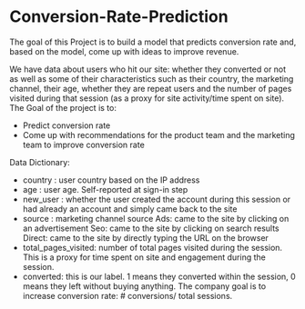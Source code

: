 # Conversion-Rate-Prediction

The goal of this Project is to build a model that predicts conversion rate and, based on the model, come up with ideas to improve revenue.

We have data about users who hit our site: whether they converted or not as well as some of their characteristics such as their country, 
the marketing channel, their age, whether they are repeat users and the number of pages visited during that session 
(as a proxy for site activity/time spent on site).
The Goal of the project is to:
 - Predict conversion rate
 - Come up with recommendations for the product team and the marketing team to improve conversion rate
 
Data Dictionary:

 - country : user country based on the IP address
 - age : user age. Self-reported at sign-in step
 - new_user : whether the user created the account during this session or had already an account and simply came back to the site
 - source : marketing channel source
      Ads: came to the site by clicking on an advertisement
      Seo: came to the site by clicking on search results
      Direct: came to the site by directly typing the URL on the browser
 - total_pages_visited: number of total pages visited during the session. This is a proxy for time spent on site and engagement
                        during the session.
- converted: this is our label. 1 means they converted within the session, 0 means they left without buying anything.
            The company goal is to increase conversion rate: # conversions/ total sessions.
